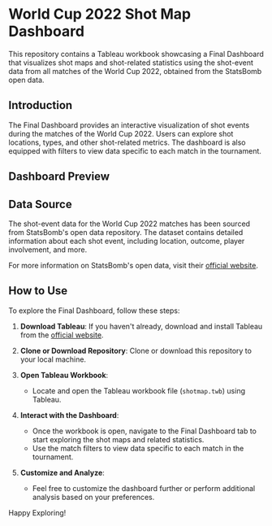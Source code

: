 
# World Cup 2022 Shot Map Dashboard


This repository contains a Tableau workbook showcasing a Final Dashboard that visualizes shot maps and shot-related statistics using the shot-event data from all matches of the World Cup 2022, obtained from the StatsBomb open data.


## Introduction

The Final Dashboard provides an interactive visualization of shot events during the matches of the World Cup 2022. Users can explore shot locations, types, and other shot-related metrics. The dashboard is also equipped with filters to view data specific to each match in the tournament.

## Dashboard Preview


## Data Source

The shot-event data for the World Cup 2022 matches has been sourced from StatsBomb's open data repository. The dataset contains detailed information about each shot event, including location, outcome, player involvement, and more.

For more information on StatsBomb's open data, visit their [official website](https://statsbomb.com/what-we-do/hub/free-data/).

## How to Use

To explore the Final Dashboard, follow these steps:

1.  **Download Tableau**: If you haven't already, download and install Tableau from the [official website](https://www.tableau.com/).
    
2.  **Clone or Download Repository**: Clone or download this repository to your local machine.
    
3.  **Open Tableau Workbook**:
    
    -   Locate and open the Tableau workbook file (`shotmap.twb`) using Tableau.
4.  **Interact with the Dashboard**:
    
    -   Once the workbook is open, navigate to the Final Dashboard tab to start exploring the shot maps and related statistics.
    -   Use the match filters to view data specific to each match in the tournament.
5.  **Customize and Analyze**:
    
    -   Feel free to customize the dashboard further or perform additional analysis based on your preferences.


Happy Exploring!

